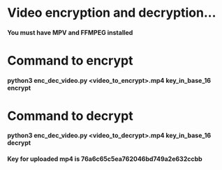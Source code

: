 # Video encryption and decryption...

#### You must have MPV and FFMPEG installed

# Command to encrypt
#### python3 enc_dec_video.py <video_to_encrypt>.mp4 key_in_base_16 encrypt

# Command to decrypt
#### python3 enc_dec_video.py <video_to_decrypt>.mp4 key_in_base_16 decrypt

#### Key for uploaded mp4 is 76a6c65c5ea762046bd749a2e632ccbb

